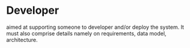 # Developer

aimed at supporting someone to developer and/or deploy the system. It must also comprise details namely on requirements, data model, architecture. 